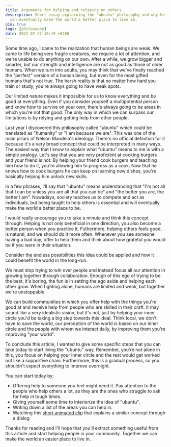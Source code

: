```yaml
---
title: Arguments for helping and relaying on others
description: Short essay explaining the "ubuntu" philosophy and why helping others 
  can eventually make the world a better place to live in.
pin: true
tags: [philosophy]
date: 2022-07-22 10:19 +0200
---
```


Some time ago, I came to the realization that human beings are weak. We came to life being very fragile creatures, we require a lot of attention, and we're unable to do anything on our own. After a while, we grow bigger and smarter, but our strength and intelligence are not as good as those of older humans. When we turn into adults, you may think that we've finally reached the "perfect" version of a human being, but even for the most gifted humans that's not true. The harsh reality is that no matter how hard you train or study, you're always going to have weak spots.

Our limited nature makes it impossible for us to know everything and be good at everything. Even if you consider yourself a multipotential person and know how to survive on your own, there's always going to be areas in which you're not that good. The only way in which we can surpass our limitations is by relying and getting help from other people.

Last year I discovered this philosophy called "ubuntu" which could be translated as "humanity" or "I am because we are". This was one of the main pillars of Nelson Mandela's ideology. There's no official definition for it because it's a very broad concept that could be interpreted in many ways. The easiest way that I know to explain what "ubuntu" means to me is with a simple analogy. Let's say that you are very proficient at cooking burgers and your friend is not. By helping your friend cook burgers and teaching him how to do it, you're allowing him to progress as a cook. Now that he knows how to cook burgers he can keep on learning new dishes, you're basically helping him unlock new skills.

In a few phrases, I'll say that "ubuntu" means understanding that "I'm not all that I can be unless you are all that you can be" and "the better you are, the better I am". Nowadays, society teaches us to compete and act as individuals, but being taught to help others is essential and will eventually make the world a better place to be. 

I would really encourage you to take a minute and think this concept through. Helping is not only beneficial in one direction, you also become a better person when you practice it. Futhermore, helping others feels good, is natural, and we should do it more often. Whenever you see someone having a bad day, offer to help them and think about how grateful you would be if you were in their situation. 

Consider the endless possibilities this idea could be applied and how it could benefit the world in the long-run. 

We must stop trying to win over people and instead focus all our attention in growing together through collaboration. Enough of this ego of trying to be the best, it's boring, the fun is in setting the ego aside and helping each other grow. When fighting alone, humans are limited and weak, but together we're unstoppable.

We can build communities in which you offer help with the things you're good at and receive help from people who are skilled in their craft. It may sound like a very idealistic vision, but it's not, just by helping your inner circle you'd be taking a big step towards this ideal. Think local, we don't have to save the world, our perception of the world is based on our inner circle and the people with whom we interact daily, by improving them you're improving "your world".

To conclude this article, I wanted to give some specific steps that you can take today to start living the "ubuntu" way. Remember, you're not alone in this, you focus on helping your inner circle and the rest would get worked out like a supportive chain. Furthermore, this is a gradual process, so you shouldn't expect everything to improve overnight.

You can start today by:

- Offering help to someone you feel might need it. Pay attention to the people who help others a lot, as they are the ones who struggle to ask for help in tough times.
- Giving yourself some time to interiorize the idea of "ubuntu".
- Writing down a list of the areas you can help in.
- Watching this [short animated clip](https://youtu.be/h6fcK_fRYaI) that explains a similar concept through a dialog

Thanks for reading and I'll hope that you'll extract something useful from this article and start helping people in your community. Together we can make the world an easier place to live in.
